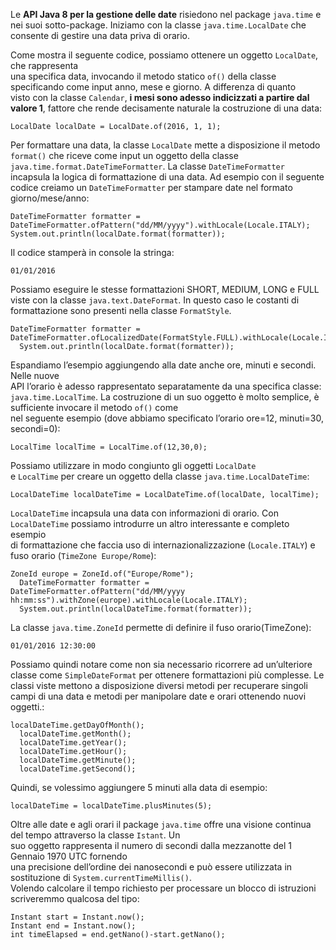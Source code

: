 Le **API Java 8 per la gestione delle date** risiedono nel package `java.time` e nei suoi sotto-package. Iniziamo con la classe `java.time.LocalDate` che consente di gestire una data priva di orario.

Come mostra il seguente codice, possiamo ottenere un oggetto `LocalDate`, che rappresenta  
una specifica data, invocando il metodo statico `of()` della classe specificando come input anno, mese e giorno. A differenza di quanto  
visto con la classe `Calendar`, **i mesi sono adesso indicizzati a partire dal valore 1**, fattore che rende decisamente naturale la costruzione di una data:

```
LocalDate localDate = LocalDate.of(2016, 1, 1);
```

Per formattare una data, la classe `LocalDate` mette a disposizione il metodo `format()` che riceve come input un oggetto della classe `java.time.format.DateTimeFormatter`. La classe `DateTimeFormatter` incapsula la logica di formattazione di una data. Ad esempio con il seguente codice creiamo un `DateTimeFormatter` per stampare date nel formato giorno/mese/anno:

```
DateTimeFormatter formatter = DateTimeFormatter.ofPattern("dd/MM/yyyy").withLocale(Locale.ITALY);
System.out.println(localDate.format(formatter));
```

Il codice stamperà in console la stringa:

```
01/01/2016
```

Possiamo eseguire le stesse formattazioni SHORT, MEDIUM, LONG e FULL viste con la classe `java.text.DateFormat`. In questo caso le costanti di formattazione sono presenti nella classe `FormatStyle`.

```
DateTimeFormatter formatter = DateTimeFormatter.ofLocalizedDate(FormatStyle.FULL).withLocale(Locale.ITALY);
  System.out.println(localDate.format(formatter));
```

Espandiamo l’esempio aggiungendo alla date anche ore, minuti e secondi. Nelle nuove  
API l’orario è adesso rappresentato separatamente da una specifica classe:  
`java.time.LocalTime`. La costruzione di un suo oggetto è molto semplice, è sufficiente invocare il metodo `of()` come  
nel seguente esempio (dove abbiamo specificato l’orario ore=12, minuti=30, secondi=0):

```
LocalTime localTime = LocalTime.of(12,30,0);
```

Possiamo utilizzare in modo congiunto gli oggetti `LocalDate`  
e `LocalTime` per creare un oggetto della classe `java.time.LocalDateTime`:

```
LocalDateTime localDateTime = LocalDateTime.of(localDate, localTime);
```

`LocalDateTime` incapsula una data con informazioni di orario. Con `LocalDateTime` possiamo introdurre un altro interessante e completo esempio  
di formattazione che faccia uso di internazionalizzazione (`Locale.ITALY`) e fuso orario (`TimeZone Europe/Rome`):

```
ZoneId europe = ZoneId.of("Europe/Rome");
  DateTimeFormatter formatter = DateTimeFormatter.ofPattern("dd/MM/yyyy hh:mm:ss").withZone(europe).withLocale(Locale.ITALY);
  System.out.println(localDateTime.format(formatter));
```

La classe `java.time.ZoneId` permette di definire il fuso orario(TimeZone):

```
01/01/2016 12:30:00
```

Possiamo quindi notare come non sia necessario ricorrere ad un’ulteriore classe come `SimpleDateFormat` per ottenere formattazioni più complesse. Le classi viste mettono a disposizione diversi metodi per recuperare singoli campi di una data e metodi per manipolare date e orari ottenendo nuovi oggetti.:

```
localDateTime.getDayOfMonth();
  localDateTime.getMonth();
  localDateTime.getYear();
  localDateTime.getHour();
  localDateTime.getMinute();
  localDateTime.getSecond();
```

Quindi, se volessimo aggiungere 5 minuti alla data di esempio:

```
localDateTime = localDateTime.plusMinutes(5);
```

Oltre alle date e agli orari il package `java.time` offre una visione continua del tempo attraverso la classe `Istant`. Un  
suo oggetto rappresenta il numero di secondi dalla mezzanotte del 1 Gennaio 1970 UTC fornendo  
una precisione dell’ordine dei nanosecondi e può essere utilizzata in sostituzione di `System.currentTimeMillis()`.  
Volendo calcolare il tempo richiesto per processare un blocco di istruzioni scriveremmo qualcosa del tipo:

```
Instant start = Instant.now();
Instant end = Instant.now();
int timeElapsed = end.getNano()-start.getNano();
```